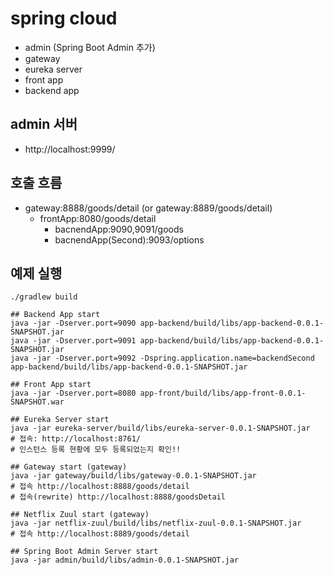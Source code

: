 # spring cloud
* admin (Spring Boot Admin 추가)
* gateway
* eureka server
* front app
* backend app

## admin 서버
* http://localhost:9999/

## 호출 흐름
* gateway:8888/goods/detail (or gateway:8889/goods/detail)
  * frontApp:8080/goods/detail
    * bacnendApp:9090,9091/goods
    * bacnendApp(Second):9093/options
    
 ## 예제 실행
 ```
./gradlew build

## Backend App start
java -jar -Dserver.port=9090 app-backend/build/libs/app-backend-0.0.1-SNAPSHOT.jar
java -jar -Dserver.port=9091 app-backend/build/libs/app-backend-0.0.1-SNAPSHOT.jar
java -jar -Dserver.port=9092 -Dspring.application.name=backendSecond app-backend/build/libs/app-backend-0.0.1-SNAPSHOT.jar

## Front App start
java -jar -Dserver.port=8080 app-front/build/libs/app-front-0.0.1-SNAPSHOT.war 

## Eureka Server start
java -jar eureka-server/build/libs/eureka-server-0.0.1-SNAPSHOT.jar
# 접속: http://localhost:8761/
# 인스턴스 등록 현황에 모두 등록되었는지 확인!!

## Gateway start (gateway)
java -jar gateway/build/libs/gateway-0.0.1-SNAPSHOT.jar
# 접속 http://localhost:8888/goods/detail
# 접속(rewrite) http://localhost:8888/goodsDetail

## Netflix Zuul start (gateway)
java -jar netflix-zuul/build/libs/netflix-zuul-0.0.1-SNAPSHOT.jar
# 접속 http://localhost:8889/goods/detail

## Spring Boot Admin Server start
java -jar admin/build/libs/admin-0.0.1-SNAPSHOT.jar
```